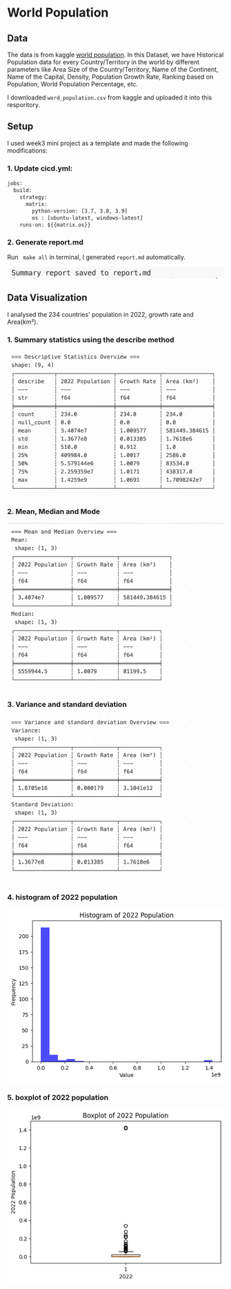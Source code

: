 
# World Population


## Data

The data is from kaggle [world population](https://www.kaggle.com/datasets/iamsouravbanerjee/world-population-dataset). In this Dataset, we have Historical Population data for every Country/Territory in the world by different parameters like Area Size of the Country/Territory, Name of the Continent, Name of the Capital, Density, Population Growth Rate, Ranking based on Population, World Population Percentage, etc.

I downloaded `word_population.csv` from kaggle and uploaded it into this resporitory.

## Setup

I used week3 mini project as a template and made the following modifications: 

### 1. Update cicd.yml:
```
jobs:
  build:
    strategy:
      matrix:
        python-version: [3.7, 3.8, 3.9]
        os : [ubuntu-latest, windows-latest]
    runs-on: ${{matrix.os}}
```
### 2. Generate report.md

Run ` make all` in terminal, I generated `report.md` automatically.

![Alt text](/image/image6.png)

## Data Visualization

I analysed the 234 countries' population in 2022, growth rate and Area(km²).

### 1. Summary statistics using the describe method

![Alt text](/image/image1.png)

### 2. Mean, Median and Mode

![Alt text](/image/image2.png)

### 3. Variance and standard deviation

![Alt text](/image/image3.png)

### 4. histogram of 2022 population

![Alt text](/image/population_histogram.png)

### 5. boxplot of 2022 population

![Alt text](/image/population_boxplot.png)